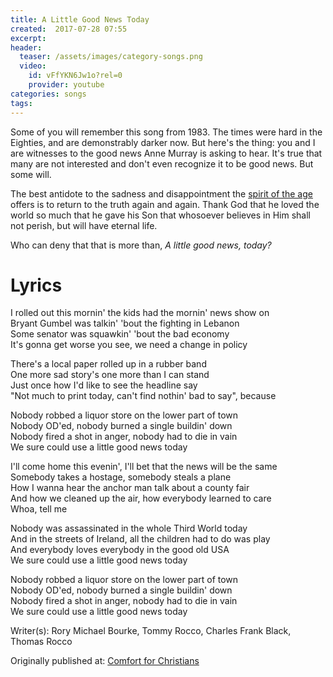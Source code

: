 ```yaml
---
title: A Little Good News Today
created:  2017-07-28 07:55
excerpt:  
header:
  teaser: /assets/images/category-songs.png
  video:
    id: vFfYKN6Jw1o?rel=0
    provider: youtube 
categories: songs
tags: 
---
```


Some of you will remember this song from 1983.  The times were hard in the Eighties, and are demonstrably darker now.  But here's the thing: you and I are witnesses to the good news Anne Murray is asking to hear.  It's true that many are not interested and don't even recognize it to be good news.  But some will.

The best antidote to the sadness and disappointment the [spirit of the age](/ever-wonder/true-history-satan/) offers is to return to the truth again and again.  Thank God that he loved the world so much that he gave his Son that whosoever believes in Him shall not perish, but will have eternal life.  

Who can deny that that is more than, *A little good news, today?*

# Lyrics

I rolled out this mornin' the kids had the mornin' news show on  
Bryant Gumbel was talkin' 'bout the fighting in Lebanon  
Some senator was squawkin' 'bout the bad economy  
It's gonna get worse you see, we need a change in policy  

There's a local paper rolled up in a rubber band  
One more sad story's one more than I can stand  
Just once how I'd like to see the headline say  
"Not much to print today, can't find nothin' bad to say", because  

Nobody robbed a liquor store on the lower part of town  
Nobody OD'ed, nobody burned a single buildin' down  
Nobody fired a shot in anger, nobody had to die in vain  
We sure could use a little good news today  

I'll come home this evenin', I'll bet that the news will be the same  
Somebody takes a hostage, somebody steals a plane  
How I wanna hear the anchor man talk about a county fair  
And how we cleaned up the air, how everybody learned to care  
Whoa, tell me  

Nobody was assassinated in the whole Third World today  
And in the streets of Ireland, all the children had to do was play  
And everybody loves everybody in the good old USA  
We sure could use a little good news today  

Nobody robbed a liquor store on the lower part of town  
Nobody OD'ed, nobody burned a single buildin' down  
Nobody fired a shot in anger, nobody had to die in vain  
We sure could use a little good news today  

Writer(s): Rory Michael Bourke, Tommy Rocco, Charles Frank Black, Thomas Rocco

<div>Originally published at: <a href='http://www.alecsatin.com/'>Comfort for Christians</a></div>